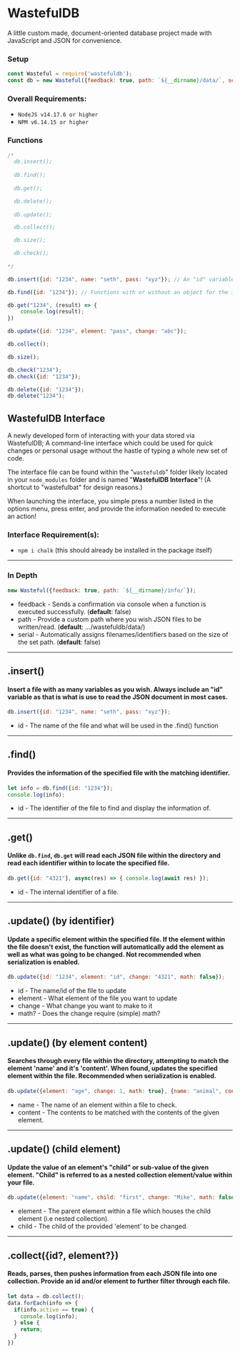 # WastefulDB
A little custom made, document-oriented database project made with JavaScript and JSON for convenience.


### Setup
```js
const Wasteful = require('wastefuldb');
const db = new Wasteful({feedback: true, path: `${__dirname}/data/`, serial: true});
```

### Overall Requirements:
- `NodeJS v14.17.6 or higher`
- `NPM v6.14.15 or higher`

### Functions
```js
/*
  db.insert();
    
  db.find();
  
  db.get();

  db.delete();
  
  db.update();

  db.collect();

  db.size();

  db.check();
    
*/

db.insert({id: "1234", name: "seth", pass: "xyz"}); // An "id" variable is required in every insertion.

db.find({id: "1234"}); // Functions with or without an object for the identifier.

db.get("1234", (result) => {
    console.log(result);
})

db.update({id: "1234", element: "pass", change: "abc"});

db.collect();

db.size();

db.check("1234");
db.check({id: "1234"});

db.delete({id: "1234"});
db.delete("1234");
```

## WastefulDB Interface
A newly developed form of interacting with your data stored via WastefulDB; A command-line interface which could be used for quick changes or personal usage without the hastle of typing a whole new set of code.

The interface file can be found within the "`wastefuldb`" folder likely located in your `node_modules` folder and is named "**WastefulDB Interface**"! (A shortcut to "wastefulbat" for design reasons.)

When launching the interface, you simple press a number listed in the options menu, press enter, and provide the information needed to execute an action!

### Interface Requirement(s):
- `npm i chalk` (this should already be installed in the package itself)
___

### In Depth
```js
new Wasteful({feedback: true, path: `${__dirname}/info/`});
```
* feedback - Sends a confirmation via console when a function is executed successfully. (__default__: false)
* path - Provide a custom path where you wish JSON files to be written/read. (__default__: .../wastefuldb/data/)
* serial - Automatically assigns filenames/identifiers based on the size of the set path. (__default__: false)

___

## .insert()
#### Insert a file with as many variables as you wish. __Always__ include an "id" variable as that is what is use to read the JSON document in most cases.
```js
db.insert({id: "1234", name: "seth", pass: "xyz"});
```
* id - The name of the file and what will be used in the .find() function

___

## .find()
#### Provides the information of the specified file with the matching identifier.
```js
let info = db.find({id: "1234"});
console.log(info);
```
* id - The identifier of the file to find and display the information of.

___

## .get()
#### Unlike `db.find`, `db.get` will read each JSON file within the directory and read each identifier within to locate the specified file.
```js
db.get({id: "4321"}, async(res) => { console.log(await res) });
```
* id - The internal identifier of a file.

___

## .update() (by identifier)
#### Update a specific element within the specified file. If the element within the file doesn't exist, the function will automatically add the element as well as what was going to be changed. Not recommended when serialization is enabled.
```js
db.update({id: "1234", element: "id", change: "4321", math: false});
```
* id - The name/id of the file to update
* element - What element of the file you want to update
* change - What change you want to make to it
* math? - Does the change require (simple) math?

___

## .update() (by element content)
#### Searches through every file within the directory, attempting to match the element 'name' and it's 'content'. When found, updates the specified element within the file. Recommended when serialization is enabled.
```js
db.update({element: "age", change: 1, math: true}, {name: "animal", content: "fox"});
```
* name - The name of an element within a file to check.
* content - The contents to be matched with the contents of the given element.

___


## .update() (child element)
#### Update the value of an element's "child" or sub-value of the given element. "Child" is referred to as a nested collection element/value within your file.
```js
db.update({element: "name", child: "first", change: "Mike", math: false}, {name: "animal", content: "fox"});
```
* element - The parent element within a file which houses the child element (i.e nested collection).
* child - The child of the provided 'element' to be changed.

___


## .collect({id?, element?})
#### Reads, parses, then pushes information from each JSON file into one collection. Provide an id and/or element to further filter through each file.
```js
let data = db.collect();
data.forEach(info => {
  if(info.active == true) {
    console.log(info);
  } else {
    return;
  }
})
```
